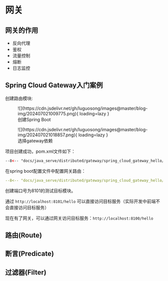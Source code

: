 # 网关

## 网关的作用

- 反向代理
- 鉴权
- 流量控制
- 熔断
- 日志监控

## Spring Cloud Gateway入门案例

创建路由模块:

<figure markdown="span">
  ![](https://cdn.jsdelivr.net/gh/luguosong/images@master/blog-img/202407021009775.png){ loading=lazy }
  <figcaption>创建Spring Boot</figcaption>
</figure>

<figure markdown="span">
  ![](https://cdn.jsdelivr.net/gh/luguosong/images@master/blog-img/202407021018857.png){ loading=lazy }
  <figcaption>选择gateway依赖</figcaption>
</figure>

项目创建成功，pom.xml文件如下：

``` xml
--8<-- "docs/java_serve/distributed/gateway/spring_cloud_gateway_hello/gateway-hello/pom.xml"
```

在spring boot配置文件中配置网关路由：

``` yaml
--8<-- "docs/java_serve/distributed/gateway/spring_cloud_gateway_hello/gateway-hello/src/main/resources/application.yml"
```

创建端口号为8101的测试目标模块。

通过 `http://localhost:8101/hello` 可以直接访问目标服务（实际开发中前端不会直接访问目标服务）

现在有了网关，可以通过网关访问目标服务：`http://localhost:8100/hello`

## 路由(Route)


## 断言(Predicate)



## 过滤器(Filter)
